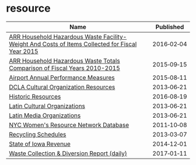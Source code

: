 # resource

Name | Published
---- | ---------
[ARR Household Hazardous Waste Facility- Weight And Costs of Items Collected for Fiscal Year 2015](../datasets/jnev-h7d5.md) | 2016&#x2011;02&#x2011;04
[ARR Household Hazardous Waste Totals Comparison of Fiscal Years 2010-2015](../datasets/cje8-pznp.md) | 2015&#x2011;09&#x2011;15
[Airport Annual Performance Measures](../datasets/x4vz-3xdy.md) | 2015&#x2011;08&#x2011;11
[DCLA Cultural Organization Resources](../datasets/rb2h-bgai.md) | 2013&#x2011;06&#x2011;21
[Historic Resources](../datasets/mea5-sr74.md) | 2016&#x2011;08&#x2011;19
[Latin Cultural Organizations](../datasets/799n-b76v.md) | 2013&#x2011;06&#x2011;21
[Latin Media Organizations](../datasets/9z9b-6hvk.md) | 2013&#x2011;06&#x2011;21
[NYC Women's Resource Network Database](../datasets/pqg4-dm6b.md) | 2011&#x2011;10&#x2011;08
[Recycling Schedules](../datasets/rfif-mmvg.md) | 2013&#x2011;03&#x2011;07
[State of Iowa Revenue](../datasets/urps-v5ck.md) | 2014&#x2011;12&#x2011;01
[Waste Collection & Diversion Report (daily)](../datasets/mbnu-4wq9.md) | 2017&#x2011;01&#x2011;11

